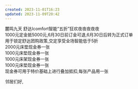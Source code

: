 ```yaml
---  
created: 2023-11-01T16:23  
updated: 2023-11-09T20:42  
---  
```

  
麓鸣九天 舒达Icomfort智能“五折”狂欢夜夜夜夜夜  
1000元定金抵5000元,6月30日前订金可退,6月30日后转为正式订单  
用于锁定舒达团购政策,交定享受全场智能低于5折  
2000元床垫现金券一张  
1000元床垫现金券一张  
1000元床架现金券一张  
1000元床垫现金券一张  
现金券可用于特价基础上进行叠加抵扣,每张产品用一张  
  
  
邻居们好,  
  
  
  
  
